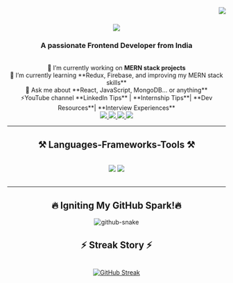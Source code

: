 <img align="right" src="https://visitor-badge.laobi.icu/badge?page_id=Adityakulkarni023.Adityakulkarni023" />

<h1 align="center">
    <img src="https://readme-typing-svg.herokuapp.com/?font=Righteous&size=35&center=true&vCenter=true&width=500&height=70&duration=4000&lines=Hi+There!+👋;+I'm+Aditya+Kulkarni!;" />
</h1>

<h3 align="center"><b>A passionate Frontend Developer from India</b></h3>

<br/>

<div align="center">
🔭 I’m currently working on <b>MERN stack projects</b>
<br>
🌱 I’m currently learning **Redux, Firebase, and improving my MERN stack skills**
<br>
 💬 Ask me about **React, JavaScript, MongoDB... or anything**
<br>
 ⚡YouTube channel **LinkedIn Tips** | **Internship Tips**| **Dev Resources**| **Interview Experiences**
</div>

<div align="center"> 
  <a href="mailto:adityakulkarni023@gmail.com">
    <img src="https://img.shields.io/badge/Gmail-333333?style=for-the-badge&logo=gmail&logoColor=red" />
  </a>
  <a href="https://www.linkedin.com/in/aditya-kulkarni23/" target="_blank">
    <img src="https://img.shields.io/badge/LinkedIn-0077B5?style=for-the-badge&logo=linkedin&logoColor=white" />
  </a>
  <a href="https://adityafolio023.netlify.app/" target="_blank">
    <img src="https://img.shields.io/badge/Portfolio-FF5722?style=for-the-badge&logo=todoist&logoColor=white" />
  </a>
  <a href="https://www.youtube.com/@AdityaKulkarni23" target="_blank">
    <img src="https://img.shields.io/badge/YouTube-FF0000?style=for-the-badge&logo=youtube&logoColor=white" />
  </a>
</div>

<hr/>

<h2 align="center"><b>⚒️ Languages-Frameworks-Tools ⚒️</b></h2>
<br/>
<div align="center">
    <img src="https://skillicons.dev/icons?i=react,bootstrap,html,css,vscode,github,figma,tailwind,git,npm" />
    <img src="https://skillicons.dev/icons?i=nodejs,javascript,typescript,express,firebase,mongodb,mysql" /><br>
</div>
<br/>
<hr/>
<div align="center">
<h2>🔥 <b>Igniting My GitHub Spark!</b>🔥</h2>
    <picture>
  <source media="(prefers-color-scheme: light)" srcset="github-user-contribution.svg" />
  <img alt="github-snake" src="github-snake.svg" />
</picture>
</div>
<h2 align="center"><b>⚡ Streak Story ⚡</b></h2>
<br/>
<div align="center">
<a href="https://git.io/streak-stats"><img src="https://streak-stats.demolab.com?user=AdityaKulkarni023&theme=solarized-light" alt="GitHub Streak" /></a>
</div>
